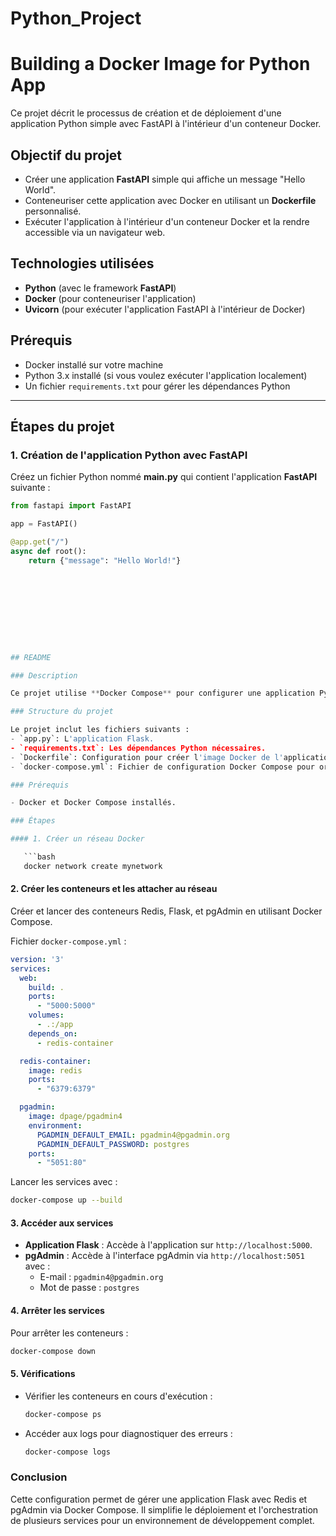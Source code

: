 # Python_Project
# Building a Docker Image for Python App

Ce projet décrit le processus de création et de déploiement d'une application Python simple avec FastAPI à l'intérieur d'un conteneur Docker.

## Objectif du projet

- Créer une application **FastAPI** simple qui affiche un message "Hello World".
- Conteneuriser cette application avec Docker en utilisant un **Dockerfile** personnalisé.
- Exécuter l'application à l'intérieur d'un conteneur Docker et la rendre accessible via un navigateur web.

## Technologies utilisées

- **Python** (avec le framework **FastAPI**)
- **Docker** (pour conteneuriser l'application)
- **Uvicorn** (pour exécuter l'application FastAPI à l'intérieur de Docker)

## Prérequis

- Docker installé sur votre machine
- Python 3.x installé (si vous voulez exécuter l'application localement)
- Un fichier `requirements.txt` pour gérer les dépendances Python

---

## Étapes du projet

### 1. Création de l'application Python avec FastAPI

Créez un fichier Python nommé **main.py** qui contient l'application **FastAPI** suivante :

```python
from fastapi import FastAPI

app = FastAPI()

@app.get("/")
async def root():
    return {"message": "Hello World!"}










## README

### Description

Ce projet utilise **Docker Compose** pour configurer une application Python Flask, un serveur Redis, et **pgAdmin** pour la gestion des bases de données PostgreSQL. L'application Flask utilise Redis pour stocker un compteur d'accès à une page.

### Structure du projet

Le projet inclut les fichiers suivants :
- `app.py`: L'application Flask.
- `requirements.txt`: Les dépendances Python nécessaires.
- `Dockerfile`: Configuration pour créer l'image Docker de l'application.
- `docker-compose.yml`: Fichier de configuration Docker Compose pour orchestrer les services.

### Prérequis

- Docker et Docker Compose installés.

### Étapes

#### 1. Créer un réseau Docker

   ```bash
   docker network create mynetwork
   ```

#### 2. Créer les conteneurs et les attacher au réseau

   Créer et lancer des conteneurs Redis, Flask, et pgAdmin en utilisant Docker Compose.

   Fichier `docker-compose.yml` :
   ```yaml
   version: '3'
   services:
     web:
       build: .
       ports:
         - "5000:5000"
       volumes:
         - .:/app
       depends_on:
         - redis-container

     redis-container:
       image: redis
       ports:
         - "6379:6379"

     pgadmin:
       image: dpage/pgadmin4
       environment:
         PGADMIN_DEFAULT_EMAIL: pgadmin4@pgadmin.org
         PGADMIN_DEFAULT_PASSWORD: postgres
       ports:
         - "5051:80"
   ```

   Lancer les services avec :
   ```bash
   docker-compose up --build
   ```

#### 3. Accéder aux services

- **Application Flask** : Accède à l'application sur `http://localhost:5000`.
- **pgAdmin** : Accède à l'interface pgAdmin via `http://localhost:5051` avec :
  - E-mail : `pgadmin4@pgadmin.org`
  - Mot de passe : `postgres`

#### 4. Arrêter les services

   Pour arrêter les conteneurs :
   ```bash
   docker-compose down
   ```

#### 5. Vérifications

- Vérifier les conteneurs en cours d'exécution :
  ```bash
  docker-compose ps
  ```

- Accéder aux logs pour diagnostiquer des erreurs :
  ```bash
  docker-compose logs
  ```

### Conclusion

Cette configuration permet de gérer une application Flask avec Redis et pgAdmin via Docker Compose. Il simplifie le déploiement et l'orchestration de plusieurs services pour un environnement de développement complet.


